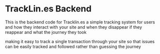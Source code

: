 # TrackLin.es Backend
This is the backend code for Tracklin.es a simple tracking system
for users and how they interact with your site and when they disappear
if they reappear and what the journey they took

making it easy to track a single transaction through your site
so that issues can be easily tracked and followed rather than guessing the journey

